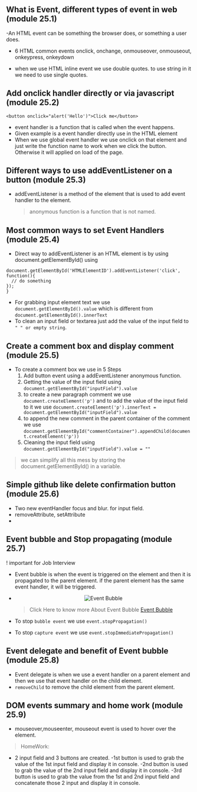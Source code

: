 ## What is Event, different types of event in web (module 25.1)

-An HTML event can be something the browser does, or something a user does.

- 6 HTML common events onclick, onchange, onmouseover, onmouseout, onkeypress, onkeydown

- when we use HTML inline event we use double quotes. to use string in it we need to use single quotes.

## Add onclick handler directly or via javascript (module 25.2)

`<button onclick="alert('Hello')">Click me</button>`

- event handler is a function that is called when the event happens.
- Given example is a event handler directly use in the HTML element
- When we use global event handler we use onclick on that element and just write the function name to work when we click the button. Otherwise it will applied on load of the page.

## Different ways to use addEventListener on a button (module 25.3)

- addEventListener is a method of the element that is used to add event handler to the element.
  > anonymous function is a function that is not named.

## Most common ways to set Event Handlers (module 25.4)

- Direct way to addEventListener is an HTML element is by using document.getElementById() using

```
document.getElementById('HTMLElementID').addEventListener('click', function(){
  // do something
});
}
```

- For grabbing input element text we use `document.getElementById().value` which is different from `document.getElementById().innerText`
- To clean an input field or textarea just add the value of the input field to ` " " or empty string`.

## Create a comment box and display comment (module 25.5)

- To create a comment box we use in 5 Steps
  1. Add button event using a addEventListener anonymous function.
  2. Getting the value of the input field using `document.getElementById("inputField").value`
  3. to create a new paragraph comment we use `document.createElement('p')` and to add the value of the input field to it we use `document.createElement('p').innerText = document.getElementById("inputField").value`
  4. to append the new comment in the parent container of the comment we use `document.getElementById("commentContainer").appendChild(document.createElement('p'))`
  5. Cleaning the input field using `document.getElementById("inputField").value = ""`

> we can simplify all this mess by storing the document.getElementById() in a variable.

## Simple github like delete confirmation button (module 25.6)

- Two new eventHandler focus and blur. for input field.
- removeAttribute, setAttribute
-

## Event bubble and Stop propagating (module 25.7)

! important for Job Interview

- Event bubble is when the event is triggered on the element and then it is propagated to the parent element. if the parent element has the same event handler, it will be triggered.

- <p align="center">
    <img src="https://res.cloudinary.com/practicaldev/image/fetch/s--C_W28Kcc--/c_limit%2Cf_auto%2Cfl_progressive%2Cq_auto%2Cw_880/https://dev-to-uploads.s3.amazonaws.com/i/n1cvpfw8cd7u0dv6kk9w.png" alt="Event Bubble" />
    
    > Click Here to know more About Event Bubble [Event Bubble](https://dev.to/voralagas/event-bubbling-and-capturing-explained-in-the-detailed-and-easiest-way-possible-for-interview-1ic5) 
  </p>

- To stop `bubble event` we use `event.stopPropagation()`
- To stop `capture event` we use `event.stopImmediatePropagation()`

## Event delegate and benefit of Event bubble (module 25.8)

- Event delegate is when we use a event handler on a parent element and then we use that event handler on the child element.
- `removeChild` to remove the child element from the parent element.

## DOM events summary and home work (module 25.9)

- mouseover,mouseenter, mouseout event is used to hover over the element.

> HomeWork:

- 2 input field and 3 buttons are created.
  -1st button is used to grab the value of the 1st input field and display it in console.
  -2nd button is used to grab the value of the 2nd input field and display it in console.
  -3rd button is used to grab the value from the 1st and 2nd input field and concatenate those 2 input and display it in console.
